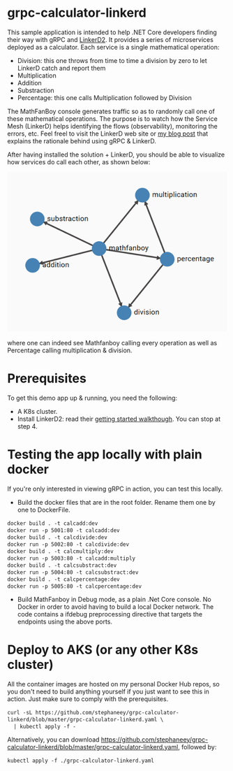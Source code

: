 # grpc-calculator-linkerd
 This sample application is intended to help .NET Core developers finding their way with gRPC and [LinkerD2](https://github.com/linkerd/linkerd2). It provides a series of microservices deployed as a calculator.  Each service is a single mathematical operation:
 * Division: this one throws from time to time a division by zero to let LinkerD catch and report them
 * Multiplication
 * Addition
 * Substraction
 * Percentage: this one calls Multiplication followed by Division
 
The MathFanBoy console generates traffic so as to randomly call one of these mathematical operations. The purpose is to watch how the Service Mesh (LinkerD) helps identifying the flows (observability), monitoring the errors, etc. Feel freel to visit the LinkerD web site or [my blog post](https://techcommunity.microsoft.com/t5/azure-developer-community-blog/meshing-with-linkerd2-using-grpc-enabled-net-core-services/ba-p/1377867) that explains the rationale behind using gRPC & LinkerD. 

After having installed the solution + LinkerD, you should be able to visualize how services do call each other, as shown below:

![Call tree](Images/calltree.png "Call tree")

where one can indeed see Mathfanboy calling every operation as well as Percentage calling multiplication & division. 

# Prerequisites
To get this demo app up & running, you need the following:
* A K8s cluster. 
* Install LinkerD2: read their [getting started walkthough](https://linkerd.io/2/getting-started/). You can stop at step 4. 

# Testing the app locally with plain docker
If you're only interested in viewing gRPC in action, you can test this locally.

* Build the docker files that are in the root folder. Rename them one by one to DockerFile. 

```
docker build . -t calcadd:dev
docker run -p 5001:80 -t calcadd:dev
docker build . -t calcdivide:dev
docker run -p 5002:80 -t calcdivide:dev
docker build . -t calcmultiply:dev
docker run -p 5003:80 -t calcadd:multiply
docker build . -t calcsubstract:dev
docker run -p 5004:80 -t calcsubstract:dev
docker build . -t calcpercentage:dev
docker run -p 5005:80 -t calcpercentage:dev

```
* Build MathFanboy in Debug mode, as a plain .Net Core console. No Docker in order to avoid having to build a local Docker network. The code contains a ifdebug preprocessing directive that targets the endpoints using the above ports.

# Deploy to AKS (or any other K8s cluster)
All the container images are hosted on my personal Docker Hub repos, so you don't need to build anything yourself if you just want to see this in action. Just make sure to comply with the prerequisites.

```
curl -sL https://github.com/stephaneey/grpc-calculator-linkerd/blob/master/grpc-calculator-linkerd.yaml \
  | kubectl apply -f -  
```
Alternatively, you can download https://github.com/stephaneey/grpc-calculator-linkerd/blob/master/grpc-calculator-linkerd.yaml, followed by:

```
kubectl apply -f ./grpc-calculator-linkerd.yaml
```
